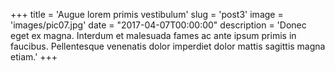 +++
title = 'Augue lorem primis vestibulum'
slug = 'post3'
image = 'images/pic07.jpg'
date = "2017-04-07T00:00:00"
description = 'Donec eget ex magna. Interdum et malesuada fames ac ante ipsum primis in faucibus. Pellentesque venenatis dolor imperdiet dolor mattis sagittis magna etiam.'
+++